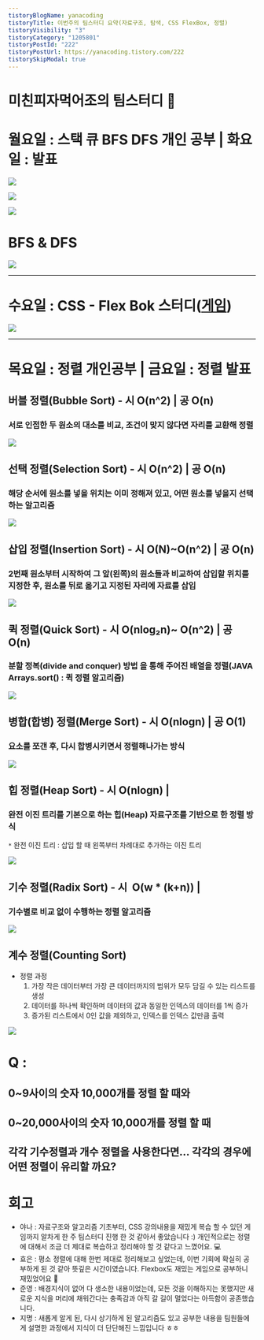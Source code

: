 ```yaml
---
tistoryBlogName: yanacoding
tistoryTitle: 이번주의 팀스터디 요약(자료구조, 탐색, CSS FlexBox, 정렬)
tistoryVisibility: "3"
tistoryCategory: "1205801"
tistoryPostId: "222"
tistoryPostUrl: https://yanacoding.tistory.com/222
tistorySkipModal: true
---
```

# 미친피자먹어조의 팀스터디 🥊
# 월요일 : 스택 큐 BFS DFS 개인 공부 | 화요일 : 발표
![](https://i.imgur.com/oKvoGOm.png)

![](https://i.imgur.com/7s6yHUw.png)






![](https://i.imgur.com/WmJzH5c.png)


# BFS & DFS

![](https://i.imgur.com/XQkZvWh.gif)

---
# 수요일 : CSS - Flex Bok 스터디([게임](https://flexboxfroggy.com/#ko))

![](https://i.imgur.com/jBu4TWw.png)

---
# 목요일 : 정렬 개인공부 | 금요일 : 정렬 발표
## 버블 정렬(Bubble Sort) - 시 **O(n^2)** | 공 **O(n)**
###     서로 인접한 두 원소의 대소를 비교, 조건이 맞지 않다면 자리를 교환해 정렬

![](https://github.com/GimunLee/tech-refrigerator/raw/master/Algorithm/resources/bubble-sort-001.gif)

## 선택 정렬(Selection Sort) - 시 **O(n^2)** | 공 **O(n)**
###     해당 순서에 원소를 넣을 위치는 이미 정해져 있고, 어떤 원소를 넣을지 선택하는 알고리즘
![](https://github.com/GimunLee/tech-refrigerator/raw/master/Algorithm/resources/selection-sort-001.gif)

## 삽입 정렬(Insertion Sort) - 시 O(N)~**O(n^2)** | 공 **O(n)**
###     2번째 원소부터 시작하여 그 앞(왼쪽)의 원소들과 비교하여 삽입할 위치를 지정한 후, 원소를 뒤로 옮기고 지정된 자리에 자료를 삽입

![](https://github.com/GimunLee/tech-refrigerator/raw/master/Algorithm/resources/insertion-sort-001.gif)

## 퀵 정렬(Quick Sort) - 시 **O(nlog₂n)**~ **O(n^2)** | 공 **O(n)**
###     분할 정복(divide and conquer) 방법 을 통해 주어진 배열을 정렬(JAVA Arrays.sort() : 퀵 정렬 알고리즘)
![](https://github.com/GimunLee/tech-refrigerator/raw/master/Algorithm/resources/quick-sort-001.gif)

## 병합(합병) 정렬(Merge Sort) - 시  O(nlogn) | 공 O(1)
###     요소를 쪼갠 후, 다시 합병시키면서 정렬해나가는 방식

![](https://cdn-images-1.medium.com/max/1600/1*Uvs7CK1oew0pVckcuxr_qA.gif)

## 힙 정렬(Heap Sort) - 시 O(nlogn) | 
###     완전 이진 트리를 기본으로 하는 힙(Heap) 자료구조를 기반으로 한 정렬 방식
`*` 완전 이진 트리 : 삽입 할 때 왼쪽부터 차례대로 추가하는 이진 트리

![](https://upload.wikimedia.org/wikipedia/commons/4/4d/Heapsort-example.gif)

## 기수 정렬(Radix Sort) - 시  O(w * (k+n)) | 
###     기수별로 비교 없이 수행하는 정렬 알고리즘

![](https://blog.kakaocdn.net/dn/ddDUGV/btqEADkQR6A/z1wVWgKYukaCuQGFTwaKq1/img.gif)

## 계수 정렬(Counting Sort)
- 정렬 과정
	1. 가장 작은 데이터부터 가장 큰 데이터까지의 범위가 모두 담길 수 있는 리스트를 생성
	2. 데이터를 하나씩 확인하며 데이터의 값과 동일한 인덱스의 데이터를 1씩 증가
	3. 증가된 리스트에서 0인 값을 제외하고, 인덱스를 인덱스 값만큼 출력

![](https://d18l82el6cdm1i.cloudfront.net/uploads/hrUDdYC7OH-countingsort.gif)


# Q : 
## 0~9사이의 숫자 10,000개를 정렬 할 때와 
## 0~20,000사이의 숫자 10,000개를 정렬 할 때
각각 기수정렬과 개수 정렬을 사용한다면... 각각의 경우에 어떤 정렬이 유리할 까요?
---
# 회고
 - 야나 : 자료구조와 알고리즘 기초부터, CSS 강의내용을 재밌게 복습 할 수 있던 게임까지 알차게 한 주 팀스터디 진행 한 것 같아서 좋았습니다 :) 개인적으로는 정렬에 대해서 조금 더 제대로 복습하고 정리해야 할 것 같다고 느꼈어요. 💻
 - 효은 : 평소 정렬에 대해 한번 제대로 정리해보고 싶었는데, 이번 기회에 확실히 공부하게 된 것 같아 뜻깊은 시간이였습니다. Flexbox도 재밌는 게임으로 공부하니 재밌었어요 🐸
 - 준영 : 배경지식이 없어 다 생소한 내용이었는데, 모든 것을 이해하지는 못했지만 새로운 지식을 머리에 채워간다는 충족감과 아직 갈 길이 멀었다는 아득함이 공존했습니다.
 - 지명 : 새롭게 알게 된, 다시 상기하게 된 알고리즘도 있고 공부한 내용을 팀원들에게 설명한 과정에서 지식이 더 단단해진 느낌입니다 ㅎㅎ